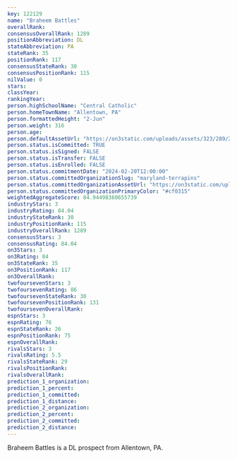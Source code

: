 ```yaml
---
key: 122129
name: "Braheem Battles"
overallRank: 
consensusOverallRank: 1289
positionAbbreviation: DL
stateAbbreviation: PA
stateRank: 35
positionRank: 117
consensusStateRank: 30
consensusPositionRank: 115
nilValue: 0
stars: 
classYear: 
rankingYear: 
person.highSchoolName: "Central Catholic"
person.homeTownName: "Allentown, PA"
person.formattedHeight: "2-Jun"
person.weight: 316
person.age: 
person.defaultAssetUrl: "https://on3static.com/uploads/assets/323/289/289323.jpg"
person.status.isCommitted: TRUE
person.status.isSigned: FALSE
person.status.isTransfer: FALSE
person.status.isEnrolled: FALSE
person.status.commitmentDate: "2024-02-20T12:00:00"
person.status.committedOrganizationSlug: "maryland-terrapins"
person.status.committedOrganizationAssetUrl: "https://on3static.com/uploads/assets/411/179/179411.svg"
person.status.committedOrganizationPrimaryColor: "#cf0315"
weightedAggregateScore: 84.94498360655739
industryStars: 3
industryRating: 84.04
industryStateRank: 30
industryPositionRank: 115
industryOverallRank: 1289
consensusStars: 3
consensusRating: 84.04
on3Stars: 3
on3Rating: 84
on3StateRank: 35
on3PositionRank: 117
on3OverallRank: 
twofoursevenStars: 3
twofoursevenRating: 86
twofoursevenStateRank: 30
twofoursevenPositionRank: 131
twofoursevenOverallRank: 
espnStars: 3
espnRating: 76
espnStateRank: 26
espnPositionRank: 75
espnOverallRank: 
rivalsStars: 3
rivalsRating: 5.5
rivalsStateRank: 29
rivalsPositionRank: 
rivalsOverallRank: 
prediction_1_organization: 
prediction_1_percent: 
prediction_1_committed: 
prediction_1_distance: 
prediction_2_organization: 
prediction_2_percent: 
prediction_2_committed: 
prediction_2_distance: 
---
```

Braheem Battles is a DL prospect from Allentown, PA.
